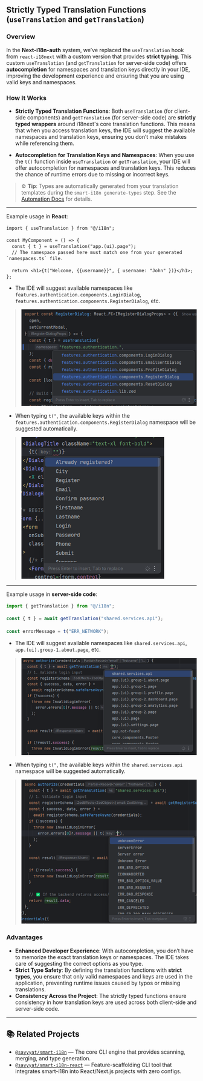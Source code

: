 ## **Strictly Typed Translation Functions (`useTranslation` and `getTranslation`)**

### **Overview**

In the **Next-i18n-auth** system, we’ve replaced the `useTranslation` hook from `react-i18next` with a custom version that provides **strict typing**. This custom `useTranslation` (and `getTranslation` for server-side code) offers **autocompletion** for namespaces and translation keys directly in your IDE, improving the development experience and ensuring that you are using valid keys and namespaces.

### **How It Works**

* **Strictly Typed Translation Functions**: Both `useTranslation` (for client-side components) and `getTranslation` (for server-side code) are **strictly typed wrappers** around i18next's core translation functions. This means that when you access translation keys, the IDE will suggest the available namespaces and translation keys, ensuring you don’t make mistakes while referencing them.

* **Autocompletion for Translation Keys and Namespaces**: When you use the `t()` function inside `useTranslation` or `getTranslation`, your IDE will offer autocompletion for namespaces and translation keys. This reduces the chance of runtime errors due to missing or incorrect keys.

> ⚙️ **Tip**: Types are automatically generated from your translation templates during the `smart-i18n generate-types` step. See the [Automation Docs](./automation.md) for details.

---


Example usage in **React**:

```tsx
import { useTranslation } from "@/i18n";

const MyComponent = () => {
  const { t } = useTranslation("app.(ui).page");
  // The namespace passed here must match one from your generated `namespaces.ts` file.

  return <h1>{t("Welcome, {{username}}", { username: "John" })}</h1>;
};
```

* The IDE will suggest available namespaces like `features.authentication.components.LoginDialog`, `features.authentication.components.RegisterDialog`, etc.
> ![Namespace autocomplete](../public/assets/namespace-autocomplete.png)
* When typing `t("`, the available keys within the `features.authentication.components.RegisterDialog` namespace will be suggested automatically.
> ![Translation autocomplete](../public/assets/translation-autocomplete.png)


---

Example usage in **server-side code**:

```ts
import { getTranslation } from "@/i18n";

const { t } = await getTranslation("shared.services.api");

const errorMessage = t("ERR_NETWORK");

```

* The IDE will suggest available namespaces like `shared.services.api`, `app.(ui).group-1.about.page`, etc.
> ![Server-side Namespace autocomplete](../public/assets/server-namespace-autocomplete.png)

* When typing `t("`, the available keys within the `shared.services.api` namespace will be suggested automatically.
> ![Server-side Translation autocomplete](../public/assets/server-translation-autocomplete.png)


### **Advantages**

* **Enhanced Developer Experience**: With autocompletion, you don’t have to memorize the exact translation keys or namespaces. The IDE takes care of suggesting the correct options as you type.
* **Strict Type Safety**: By defining the translation functions with **strict types**, you ensure that only valid namespaces and keys are used in the application, preventing runtime issues caused by typos or missing translations.
* **Consistency Across the Project**: The strictly typed functions ensure consistency in how translation keys are used across both client-side and server-side code.

---

## 📚 Related Projects

* [`@sayyyat/smart-i18n`](https://www.npmjs.com/package/@sayyyat/smart-i18n) — The core CLI engine that provides scanning, merging, and type generation.
* [`@sayyyat/smart-i18n-react`](https://www.npmjs.com/package/@sayyyat/smart-i18n-react) — Feature-scaffolding CLI tool that integrates smart-i18n into React/Next.js projects with zero configs.
